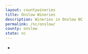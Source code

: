 ```yaml
---
layout: countywineries
title: Onslow Wineries
description: Wineries in Onslow NC
permalink: /nc/onslow/
county: onslow
state: nc
---
```

-

